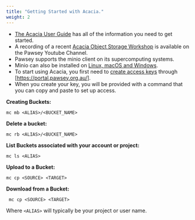 ```yaml
---
title: "Getting Started with Acacia."
weight: 2
---
```

* [The Acacia User Guide](https://support.pawsey.org.au/documentation/display/US/Acacia+-+User+Guide?src=contextnavpagetreemode) has all of the information you need to get started.
*	A recording of a recent [Acacia Object Storage Workshop](https://youtu.be/mOp7NJpwzac) is available on the Pawsey Youtube Channel.
*	Pawsey supports the minio client on its supercomputing systems.
*	Minio can also be installed on [Linux, macOS and Windows](https://support.pawsey.org.au/documentation/display/US/Installing+and+configuring+an+S3+client).
* 	To start using Acacia, you first need to [create access keys](https://support.pawsey.org.au/documentation/pages/viewpage.action?pageId=116130408) through [https://portal.pawsey.org.au/].
*	When you create your key, you will be provided with a command that you can copy and paste to set up access.

**Creating Buckets:**

	mc mb <ALIAS>/<BUCKET_NAME>
	
**Delete a bucket:**
	
	mc rb <ALIAS>/<BUCKET_NAME>
	
**List Buckets associated with your account or project:**

	mc ls <ALIAS>
	
**Upload to a Bucket:**

	mc cp <SOURCE> <TARGET>
	
**Download from a Bucket:**

	 mc cp <SOURCE> <TARGET>
	
Where `<ALIAS>` will typically be your project or user name.
